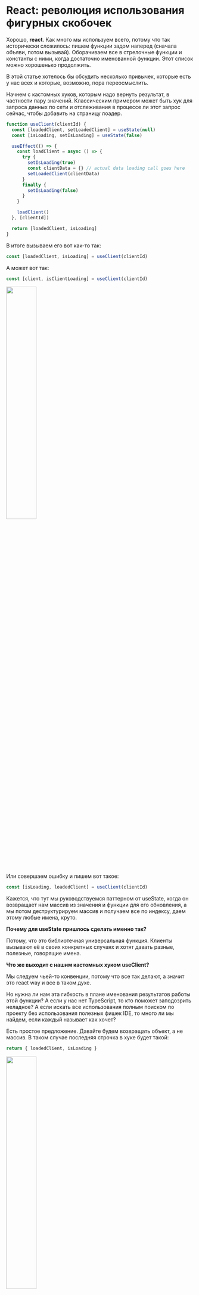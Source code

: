 # React: революция использования фигурных скобочек

Хорошо, **react**. Как много мы используем всего, потому что так исторически сложилось: пишем функции задом наперед (сначала объяви, потом вызывай). Оборачиваем все в стрелочные функции и константы с ними, когда достаточно именованной функции. Этот список можно хорошенько продолжить.

В этой статье хотелось бы обсудить несколько привычек, которые есть у нас всех и которые, возможно, пора переосмыслить.

Начнем с кастомных хуков, которым надо вернуть результат, в частности пару значений. Классическим примером может быть хук для запроса данных по сети и отслеживания в процессе ли этот запрос сейчас, чтобы добавить на страницу лоадер.

```javascript
function useClient(clientId) {
  const [loadedClient, setLoadedClient] = useState(null)
  const [isLoading, setIsLoading] = useState(false)

  useEffect(() => {
    const loadClient = async () => {
      try {
        setIsLoading(true)
        const clientData = {} // actual data loading call goes here
        setLoadedClient(clientData)
      }
      finally {
        setIsLoading(false)
      }
    }

    loadClient()
  }, [clientId])

  return [loadedClient, isLoading]
}
```

В итоге вызываем его вот как-то так:

```javascript
const [loadedClient, isLoading] = useClient(clientId)
```

А может вот так:

```javascript
const [client, isClientLoading] = useClient(clientId)
```

<p>
  <img src="images/panda-1.png" width="40%">
</p>



Или совершаем ошибку и пишем вот такое:

```javascript
const [isLoading, loadedClient] = useClient(clientId)
```

Кажется, что тут мы руководствуемся паттерном от useState, когда он возвращает нам массив из значения и функции для его обновления, а мы потом деструктурируем массив и получаем все по индексу, даем этому любые имена, круто.

**Почему для useState пришлось сделать именно так?**

Потому, что это библиотечная универсальная функция. Клиенты вызывают её в своих конкретных случаях и хотят давать разные, полезные, говорящие имена.

**Что же выходит с нашим кастомных хуком useClient?**

Мы следуем чьей-то конвенции, потому что все так делают, а значит это react way и все в таком духе.

Но нужна ли нам эта гибкость в плане именования результатов работы этой функции? А если у нас нет TypeScript, то кто поможет заподозрить неладное? А если искать все использования полным поиском по проекту без использования полезных фишек IDE, то много ли мы найдем, если каждый называет как хочет?

Есть простое предложение. Давайте будем возвращать объект, а не массив. В таком случае последняя строчка в хуке будет такой:

```javascript
return { loadedClient, isLoading }
```

<p>
  <img src="images/panda-2.png" width="40%">
</p>
А использовать будем уже так:

```javascript
const { loadedClient, isLoading } = useClient(clientId)
```

Или так:

```javascript
const { isLoading, loadedClient } = useClient(clientId)
```

А вот так уже нельзя, а может даже линтер или ещё какой зверь нам подскажет, что тут ошибка:

```javascript
const { loading, c } = useClient(clientId)
```

### Какие основные выводы по этому примеру:

1. Изменение в коде минимальное и никак не влияет на сложность решения.

2. Относительно большая типобезопасность нашего кода.

3. Все те же плюшки деструктуризации, только не на массивах, а на объектах.

4. Можно безопасно рефакторить код: переставлять местами возвращаемые проперти внутри хука и в местах использования. Ведь порядок больше не важен, в отличии от деструктуризации массивов.

Двинемся дальше к более-менее **незыблемому правилу**: если из модуля экспортируется только что-то одно, нужно использовать дефолтовый экспорт.


<p>
<img src="images/panda-3.png"width="40%" />
</p>

Как это может выглядеть в плане самого модуля:

```javascript
export default function myFancyFunction() {}
```

или:

```javascript
function myFancyFunction() {}
export default myFancyFunction
```

или же:

```javascript
const myFancyFunction = () => {}
export default myFancyFunction
```

И если мы такой модуль попробуем где-то использовать, то скорее всего напишем это так:

```javascript
import myFancyFunction from './my-fancy-function'
```

А если нас невзлюбили, то будут импортировать так:

```javascript
import myFancy from './my-fancy-function'
```

<p><p align="right">
  <img src="images/panda-4.png" width="40%">
</p>

В целом уже должно вырисовываться, к чему мы идём. А именно к тому же, что и в первом примере: мы возвращаем что-то, что может называться клиентом как угодно. И если мы не разрабатываем npm-пакет, а работаем в рамках одного репозитория над проектом, то то ли этого, чего мы хотим? Этакой гибкости?

Возможно, пора попрать постулат, гласящий, что использование дефолтового экспорта для единофункцевого модуля это маст.

**Именованный экспорт, настало твоё время!** Давайте использовать тебя всегда.

В таком случае получаем:

```javascript
export {
  myFancyFunction,
}

function myFancyFunction() {}
```

<p align="right">
  <img src="images/panda-5.png" width="40%">
</p>

И тогда импортируем так:

```javascript
import {
  myFancyFunction,
} from './my-fancy-function'
```

**Интересный момент:** если всегда использовать именованный экспорт, то добавление новой экспортируемой из модуля функции обходится, по сути, бесплатно.

<p>
  <img src="images/panda-6.png"  width="40%" >
</p>

А ещё мы постепенно начинаем переходить к многострочной деструктуризации. Когда одна штука идёт на своей собственной строке и **обязательно** кончается запятой. Но зачем? Ведь запятая для последнего элемента не обязательна. В целом, при многострочной деструктуризации получается больше строк кода.

<p align="right">
  <img src="images/panda-7.png" width="40%">
</p>

**Note:** в VSCode есть странное поведение - не всегда дефолтовый экспорт нормально переименовывается силами IDE. Может у нас что-то не так, а может что-то просто сложнее сделать для дефолтовых экспортов. С именованными проблем пока не замечено.

<p>
  <img src="images/panda-8.png"  width="40%">
</p>

Есть несколько причин делать именно так везде, где есть деструктуризация объекта или ее подобие, как в случае с именованными импортами:

1. Чистая история комитов в гите, когда надо добавить новое проперти или экспортировать новую функцию.

.картинка.

2. Можно создавать новый код на основе старого быстрее чем когда-либо. Копируешь предыдущую строчку, хоп, и вот у тебя такая же новая, её переименовываешь.

<p align="right">
  <img src="images/panda-9.png" width="40%">
</p>

**Какую ещё интересную штуку можно попробовать добавить к этому пиршеству фигурных скобок?** А вот добавим-ка сюда [RORO](https://www.tinyblog.dev/blog/2020-07-13-javascript-roro-pattern/) паттерн (Request Object Response Object). Иными словами, передаем аргументы всегда в виде объекта, даже для одного параметра. Всегда возвращаем результат в виде объекта.

<p>
  <img src="images/panda-10.png"  width="40%">
</p>

____

### Попробуем объединить все, что у нас было в нашем кастомном хуке и посмотреть, что вышло

```javascript
export {
  useClient,
}

function useClient({
  clientId,
}) {
  const [loadedClient, setLoadedClient] = useState(null)
  const [isLoading, setIsLoading] = useState(false)

  useEffect(() => {
    const loadClient = async () => {
      try {
        setIsLoading(true)
        const clientData = {} // actual data loading call goes here
        setLoadedClient(clientData)
      }
      finally {
        setIsLoading(false)
      }
    }

    loadClient()
  }, [clientId])

  return {
    loadedClient, 
    isLoading,
  }
}
```

И использование:

```javascript
import {
  useClient,
} from './useClient'

const {
  loadedClient,
  isLoading,
} = useClient({
  clientId,
})
```

____

### Выводы

В целом, как оказалось, статья вовсе и не про React. Этот подход применим к любому ES6+ коду, написанному на JavaScript. Просто на примере кастомных хуков реакта проще проиллюстрировать ценность.

Сами мы повсеместно применяем такой подход (ну ладно, вот-вот начнем). Есть одно разумное исключение насчет Response Object из RORO паттерна. Кажется, не всегда имеет смысл все оборачивать в объект - например, стоит ли делать такое для функций, которые возвращают флаги true/false? Возможно это перебор:

```javascript
const {
  areTheyNuts,
} = areTheyNuts()
```

<p align="right">
  <img src="images/panda-11.png" width="40%">
</p>

Что касается повсеместного возвращения объектов в качестве результатов функций, мы не определились окончательно. Возможно, стоит практиковать экстремальный вариант на небольшом проекте, когда возвращаем объект всегда, и уже потом командой решать, подходит лично вам такой вариант или нет.

Если делать так и никак иначе:

1. Люди могут не понять. Кажется, это сильно расходится с тем, что люди повторяют в коде как мантру.

<p align="center">
  <img src="images/swim.png" width="15%">
</p>


2. Вы не боитесь расширять сигнатуру функций, добавляя новый аргумент. Вам не нужно перелопачивать весь код. И даже новый аргумент со значением по умолчанию не будет проблемой, в отличии от передачи аргументов по одному, когда все аргументы со значением по умолчанию должны идти в конце.

Раньше:

<p align="center">
  <img src="images/code-1.png" width="70%">
</p>

Теперь:

Здесь мы сможем подставить новый аргумент в середину и не придется ничего менять. Куда захотим, туда и добавим - и нет никаких требований к фиксированному порядку, как с передачей нескольких аргументов.

```javascript
function welcomeClient({
  name,
  phoneNumber = '',
  email,
  company,
  trialVersion = true,
})
```

И вызываем вот так:

```javascript
welcomeClient({
  name: 'Tom',
  phoneNumber: '+79876543210',
  email: 'tom@tourmalinecore.com',
  company: 'Tourmaline Core',
})
```

3. Расширение экспорта модуля опять-таки делается легко, ни один его клиент не будет нуждаться в обновлении. Как импортировали, так и продолжат. 

4. История в Git будет выглядеть чисто и опрятно. Подсвечиваться будет только та строка, которая была действительно изменена, то есть строка с новым проперти результата/проперти объекта входных параметров или новой функцией для экспорта/функцией для импорта.

5. Кажется (это не точно), IDE лучше работают с переименованием свойств объектов и экспортируемых функций модуля, при использовании такого подхода. Хотя VSCode иногда останавливается на полпути и это не то, что вам нужно.

<p align="center">
  <img src="images/code-2.png" width="70%">
</p>

<h6> <b>Случай 1.</b> Если переименовываем функцию в самом модуле, из которого она экспортируется, то это никак не влияет на использования, там по-прежнему то же имя, что и до переименования.</h6>



<p align="center">
  <img src="images/code-3.png" width="70%">

<h6> <b>Случай 2.</b> Если переименовываем проперти объекта во время деструктуризации.</h6> 




<p align="center">
  <img src="images/code-4.png" width="70%">
</p>

<h6> <b>Случай 3.</b> Если переименовываем функцию в том месте, где она импортируется, то это никак не влияет на ее имя в модуле, из которого она экспортируется.</h6>

Получается обратно совместимое изменение, но обычно нам нужно переименовать во всех местах сразу, что неудобно.

**P.S.**: Кстати, если вы используете ESLint или Prettier, то чуда не произойдет, предлагаемое многострочное форматирование до сих пор не реализовано. Отличный кандидат на контрибьюшен, на момент публикации прошло всего лет 6 
https://github.com/prettier/prettier/issues/2550.

<p align="center">
  <img src="images/cat.png" width="30%">
</p>
____

Автор: Шинкарев Александр

Вычитка и фидбек: Чекина Екатерина, Ясновский Андрей, Ядрышникова Мария

Оформление статьи: Ковыляева Анастасия, Тупикина Анастасия